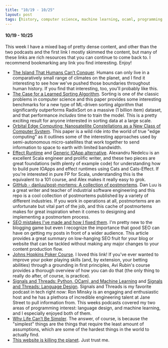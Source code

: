 ```yaml
---
title: "10/19 - 10/25"
layout: post
tags: [history, computer science, machine learning, ocaml, programming languages, operations, scala, nanotechnology, poker, blogging]
---
```


#### 10/19 - 10/25

This week I have a mixed bag of pretty dense content, and other than the two podcasts and the first link I mostly skimmed the content, but many of these links are rich resources that you can continue to come back to.  I recommend bookmarking any link you find interesting.  Enjoy!

* [The Island That Humans Can’t Conquer](https://www.hakaimagazine.com/features/the-island-humans-cant-conquer/).  Humans can only live in a comparatively small range of climates on the planet, and I find it interesting to see how we've pushed those boundaries throughout human history.  If you find that interesting, too, you'll probably like this.
* [The Case for a Learned Sorting Algorithm](https://dl.acm.org/doi/10.1145/3318464.3389752).  Sorting is one of _the_ classic problems in computer science and this paper provides some interesting benchmarks for a new type of ML-driven sorting algorithm that significantly outperforms RadixSort on a massive (1 billion item) dataset, and that performance _includes_ time to train the model.  This is a pretty exciting result for anyone interested in sorting data at a large scale.
* [Orbital Edge Computing: Nanosatellite Constellations as a New Class of Computer System](https://abstract.ece.cmu.edu/pubs/oec-asplos2020.pdf). This paper is a wild ride into the world of true "edge computing" as it outlines some of the interesting approaches used by semi-autonomous micro-satellites that work together to send information to space to earth with limited bandwidth.
* [Effect Runtime](https://alexn.org/snippets/2020/10/12/effect-runtime.html) and [Generic IOApp alternative](https://alexn.org/snippets/2020/10/15/generic-ioapp-alternative.html).  Alexandru Nedelcu is an excellent Scala engineer and prolific writer, and these two pieces are great foundations (with plenty of example code) for understanding how to build pure IOApps and effect runtimes using Cats and Cats-Effect.  If you're interested in pure FP for Scala, understanding this is the equivalent to a 101 course, and Alex makes it really easy to grok.  
* [GitHub - danluu/post-mortems: A collection of postmortems](https://github.com/danluu/post-mortems).  Dan Luu is a great writer and teacher of industrial software engineering and this repo is a cool collection of postmortems published by a variety of different industries.  If you work in operations at all, postmortems are an unfortunate but vital part of the job, and this cache of postmortems makes for great inspiration when it comes to designing and implementing a postmortem process. 
* [SEO mistakes I've made and how I fixed them](https://blog.maximeheckel.com/posts/seo-mistakes-i-have-made-and-how-i-fixed-them).  I'm pretty new to the blogging game but even I recognize the importance that good SEO can have on getting my posts in front of a wider audience.  This article provides a great summary on low-hanging SEO fruit for your blog or website that can be tackled without making any major changes to your content production flow.
* [Johns Hopkins Poker Course](https://hopkinspokercourse.com/).  I loved this link!  If you've ever wanted to improve your poker playing skills (and, by extension, your betting abilities) through a grounding in first principles, Avi Rubin's course provides a thorough overview of how you can do that (the only thing to really do after, of course, is practice).
* [Signals and Threads: Python, OCaml, and Machine Learning](https://signalsandthreads.com/python-ocaml-and-machine-learning/) and [Signals and Threads: Language Design](https://signalsandthreads.com/language-design/).  Signals and Threads is my favorite podcast in tech right now: Ron Minsky is an engaging and enthusiastic host and he has a plethora of incredible engineering talent at Jane Street to pull information from.  This weeks podcasts covered my two areas of programming interest: language design, and machine learning, and I especially enjoyed both of them.
* [Why Life Can’t Be Simpler](https://fs.blog/2020/10/why-life-cant-be-simpler/).  The answer, of course, is because the "simplest" things are the things that require the least amount of assumptions, which are some of the hardest things in the world to actually find.  
* [This website is killing the planet](https://visitmy.website/2020/07/13/this-website-is-killing-the-planet/). Just trust me.